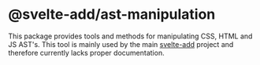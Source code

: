 # @svelte-add/ast-manipulation

This package provides tools and methods for manipulating CSS, HTML and JS AST's. This tool is mainly used by the main [svelte-add](https://svelte-add.com) project and therefore currently lacks proper documentation.
